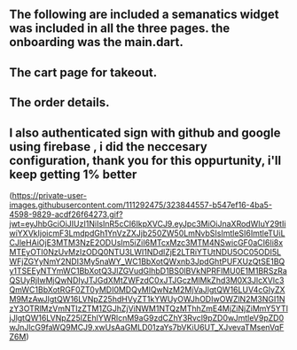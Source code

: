The following are included a semanatics widget was included in all the three pages. the onboarding was the main.dart.
-
The cart page for takeout.
-
The order details.
-
I also authenticated sign with github and google using firebase , i did the neccesary configuration, thank you for this oppurtunity, i'll keep getting 1% better
-
(https://private-user-images.githubusercontent.com/111292475/323844557-b547ef16-4ba5-4598-9829-acdf26f64273.gif?jwt=eyJhbGciOiJIUzI1NiIsInR5cCI6IkpXVCJ9.eyJpc3MiOiJnaXRodWIuY29tIiwiYXVkIjoicmF3LmdpdGh1YnVzZXJjb250ZW50LmNvbSIsImtleSI6ImtleTUiLCJleHAiOjE3MTM3NzE2ODUsIm5iZiI6MTcxMzc3MTM4NSwicGF0aCI6Ii8xMTEyOTI0NzUvMzIzODQ0NTU3LWI1NDdlZjE2LTRiYTUtNDU5OC05ODI5LWFjZGYyNmY2NDI3My5naWY_WC1BbXotQWxnb3JpdGhtPUFXUzQtSE1BQy1TSEEyNTYmWC1BbXotQ3JlZGVudGlhbD1BS0lBVkNPRFlMU0E1M1BRSzRaQSUyRjIwMjQwNDIyJTJGdXMtZWFzdC0xJTJGczMlMkZhd3M0X3JlcXVlc3QmWC1BbXotRGF0ZT0yMDI0MDQyMlQwNzM2MjVaJlgtQW16LUV4cGlyZXM9MzAwJlgtQW16LVNpZ25hdHVyZT1kYWUyOWJhODIwOWZlN2M3NGI1NzY3OTRlMzVmNTIzZTM1ZGJhZjViNWM1NTQzMThhZmE4MjZiNjZiMmY5YTljJlgtQW16LVNpZ25lZEhlYWRlcnM9aG9zdCZhY3Rvcl9pZD0wJmtleV9pZD0wJnJlcG9faWQ9MCJ9.xwUsAaGMLD01zaYs7bVKiU6UT_XJvevaTMsenVqFZ6M)
